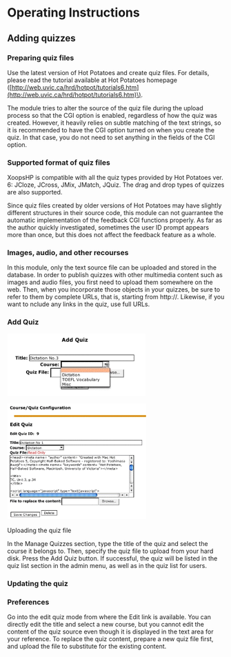 # Operating Instructions

## Adding quizzes

### Preparing quiz files

Use the latest version of Hot Potatoes and create quiz files. For details, please read the tutorial available at Hot Potatoes homepage \([http://web.uvic.ca/hrd/hotpot/tutorials6.htm](http://web.uvic.ca/hrd/hotpot/tutorials6.htm)\).

The module tries to alter the source of the quiz file during the upload process so that the CGI option is enabled, regardless of how the quiz was created. However, it heavily relies on subtle matching of the text strings, so it is recommended to have the CGI option turned on when you create the quiz. In that case, you do not need to set anything in the fields of the CGI option.

### Supported format of quiz files

XoopsHP is compatible with all the quiz types provided by Hot Potatoes ver. 6: JCloze, JCross, JMix, JMatch, JQuiz. The drag and drop types of quizzes are also supported.

Since quiz files created by older versions of Hot Potatoes may have slightly different structures in their source code, this module can not guarrantee the automatic implementation of the feedback CGI functions properly. As far as the author quickly investigated, sometimes the user ID prompt appears more than once, but this does not affect the feedback feature as a whole.

### Images, audio, and other recourses

In this module, only the text source file can be uploaded and stored in the database. In order to publish quizzes with other multimedia content such as images and audio files, you first need to upload them somewhere on the web. Then, when you incorporate those objects in your quizzes, be sure to refer to them by complete URLs, that is, starting from http://. Likewise, if you want to nclude any links in the quiz, use full URLs.

### Add Quiz

![](.gitbook/assets/addquiz.gif)

![](.gitbook/assets/admin-editquiz.gif)

Uploading the quiz file

In the Manage Quizzes section, type the title of the quiz and select the course it belongs to. Then, specify the quiz file to upload from your hard disk. Press the Add Quiz button. If successful, the quiz will be listed in the quiz list section in the admin menu, as well as in the quiz list for users.

### Updating the quiz

### Preferences

Go into the edit quiz mode from where the Edit link is available. You can directly edit the title and select a new course, but you cannot edit the content of the quiz source even though it is displayed in the text area for your reference. To replace the quiz content, prepare a new quiz file first, and upload the file to substitute for the existing content.

